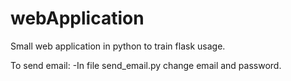 # webApplication
Small web application in python to train flask usage.

To send email:
-In file send_email.py change email and password.
